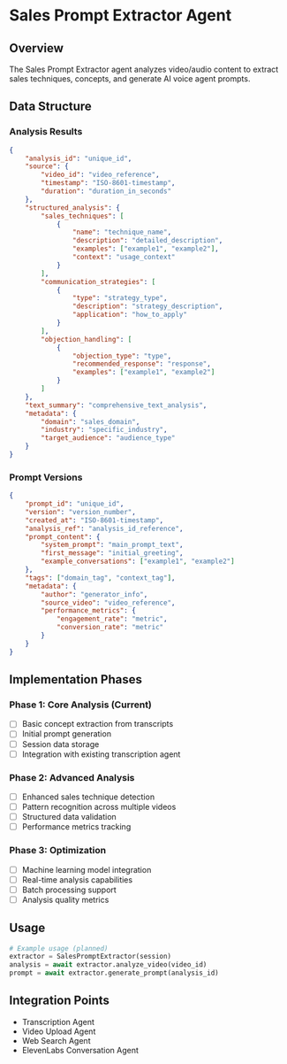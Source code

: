 # Sales Prompt Extractor Agent

## Overview
The Sales Prompt Extractor agent analyzes video/audio content to extract sales techniques, concepts, and generate AI voice agent prompts.

## Data Structure

### Analysis Results
```json
{
    "analysis_id": "unique_id",
    "source": {
        "video_id": "video_reference",
        "timestamp": "ISO-8601-timestamp",
        "duration": "duration_in_seconds"
    },
    "structured_analysis": {
        "sales_techniques": [
            {
                "name": "technique_name",
                "description": "detailed_description",
                "examples": ["example1", "example2"],
                "context": "usage_context"
            }
        ],
        "communication_strategies": [
            {
                "type": "strategy_type",
                "description": "strategy_description",
                "application": "how_to_apply"
            }
        ],
        "objection_handling": [
            {
                "objection_type": "type",
                "recommended_response": "response",
                "examples": ["example1", "example2"]
            }
        ]
    },
    "text_summary": "comprehensive_text_analysis",
    "metadata": {
        "domain": "sales_domain",
        "industry": "specific_industry",
        "target_audience": "audience_type"
    }
}
```

### Prompt Versions
```json
{
    "prompt_id": "unique_id",
    "version": "version_number",
    "created_at": "ISO-8601-timestamp",
    "analysis_ref": "analysis_id_reference",
    "prompt_content": {
        "system_prompt": "main_prompt_text",
        "first_message": "initial_greeting",
        "example_conversations": ["example1", "example2"]
    },
    "tags": ["domain_tag", "context_tag"],
    "metadata": {
        "author": "generator_info",
        "source_video": "video_reference",
        "performance_metrics": {
            "engagement_rate": "metric",
            "conversion_rate": "metric"
        }
    }
}
```

## Implementation Phases

### Phase 1: Core Analysis (Current)
- [ ] Basic concept extraction from transcripts
- [ ] Initial prompt generation
- [ ] Session data storage
- [ ] Integration with existing transcription agent

### Phase 2: Advanced Analysis
- [ ] Enhanced sales technique detection
- [ ] Pattern recognition across multiple videos
- [ ] Structured data validation
- [ ] Performance metrics tracking

### Phase 3: Optimization
- [ ] Machine learning model integration
- [ ] Real-time analysis capabilities
- [ ] Batch processing support
- [ ] Analysis quality metrics

## Usage

```python
# Example usage (planned)
extractor = SalesPromptExtractor(session)
analysis = await extractor.analyze_video(video_id)
prompt = await extractor.generate_prompt(analysis_id)
```

## Integration Points
- Transcription Agent
- Video Upload Agent
- Web Search Agent
- ElevenLabs Conversation Agent 